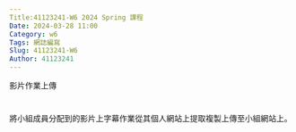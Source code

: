 ```yaml
---
Title:41123241-W6 2024 Spring 課程
Date: 2024-03-28 11:00
Category: w6
Tags: 網誌編寫
Slug: 41123241-W6
Author: 41123241
---
```


影片作業上傳

<!-- PELICAN_END_SUMMARY -->

# 
將小組成員分配到的影片上字幕作業從其個人網站上提取複製上傳至小組網站上。

